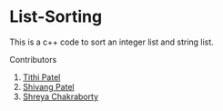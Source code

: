 # List-Sorting
This is a c++ code to sort an integer list and string list.

Contributors
1. <a href ="https://github.com/Tithi1408">Tithi Patel</a>
2. <a href ="https://github.com/shivang012">Shivang Patel</a>
3. <a href ="https://github.com/shreyachakraborty24">Shreya Chakraborty</a>
